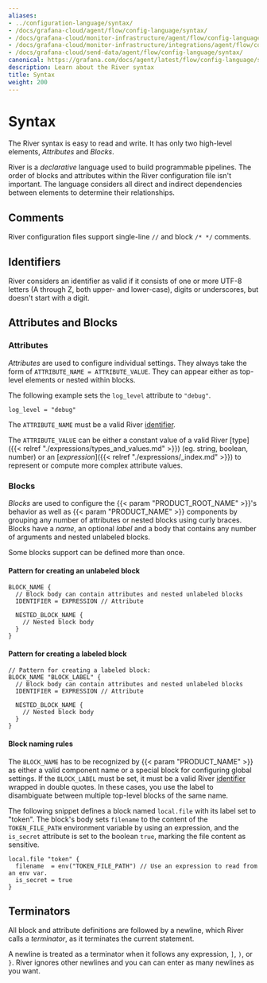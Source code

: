 ```yaml
---
aliases:
- ../configuration-language/syntax/
- /docs/grafana-cloud/agent/flow/config-language/syntax/
- /docs/grafana-cloud/monitor-infrastructure/agent/flow/config-language/syntax/
- /docs/grafana-cloud/monitor-infrastructure/integrations/agent/flow/config-language/syntax/
- /docs/grafana-cloud/send-data/agent/flow/config-language/syntax/
canonical: https://grafana.com/docs/agent/latest/flow/config-language/syntax/
description: Learn about the River syntax
title: Syntax
weight: 200
---
```


# Syntax

The River syntax is easy to read and write. It has only two high-level elements, _Attributes_ and _Blocks_.

River is a _declarative_ language used to build programmable pipelines.
The order of blocks and attributes within the River configuration file isn't important.
The language considers all direct and indirect dependencies between elements to determine their relationships.

## Comments

River configuration files support single-line `//` and block `/* */` comments.

## Identifiers

River considers an identifier as valid if it consists of one or more UTF-8 letters (A through Z, both upper- and lower-case),
digits or underscores, but doesn't start with a digit.

## Attributes and Blocks

### Attributes

_Attributes_ are used to configure individual settings.
They always take the form of `ATTRIBUTE_NAME = ATTRIBUTE_VALUE`.
They can appear either as top-level elements or nested within blocks.

The following example sets the `log_level` attribute to `"debug"`.

```river
log_level = "debug"
```

The `ATTRIBUTE_NAME` must be a valid River [identifier](#identifiers).

The `ATTRIBUTE_VALUE` can be either a constant value of a valid River [type]({{< relref "./expressions/types_and_values.md" >}})
(eg. string, boolean, number) or an [_expression_]({{< relref "./expressions/_index.md" >}}) to represent or compute more complex attribute values.

### Blocks

_Blocks_ are used to configure the {{< param "PRODUCT_ROOT_NAME" >}}'s behavior as well as {{< param "PRODUCT_NAME" >}}
components by grouping any number of attributes or nested blocks using curly braces.
Blocks have a _name_, an optional _label_ and a body that contains any number of arguments and nested unlabeled blocks.

Some blocks support can be defined more than once.

#### Pattern for creating an unlabeled block

```river
BLOCK_NAME {
  // Block body can contain attributes and nested unlabeled blocks
  IDENTIFIER = EXPRESSION // Attribute

  NESTED_BLOCK_NAME {
    // Nested block body
  }
}
```

#### Pattern for creating a labeled block

```river
// Pattern for creating a labeled block:
BLOCK_NAME "BLOCK_LABEL" {
  // Block body can contain attributes and nested unlabeled blocks
  IDENTIFIER = EXPRESSION // Attribute

  NESTED_BLOCK_NAME {
    // Nested block body
  }
}
```

#### Block naming rules

The `BLOCK_NAME` has to be recognized by {{< param "PRODUCT_NAME" >}} as either a valid component name or a special block for configuring global settings.
If the `BLOCK_LABEL` must be set, it must be a valid River [identifier](#identifiers) wrapped in double quotes.
In these cases, you use the label to disambiguate between multiple top-level blocks of the same name.

The following snippet defines a block named `local.file` with its label set to "token".
The block's body sets `filename` to the content of the `TOKEN_FILE_PATH` environment variable by using an expression,
and the `is_secret` attribute is set to the boolean `true`, marking the file content as sensitive.

```river
local.file "token" {
  filename  = env("TOKEN_FILE_PATH") // Use an expression to read from an env var.
  is_secret = true
}
```

## Terminators

All block and attribute definitions are followed by a newline, which River calls a _terminator_, as it terminates the current statement.

A newline is treated as a terminator when it follows any expression, `]`, `)`, or `}`.
River ignores other newlines and you can can enter as many newlines as you want.
